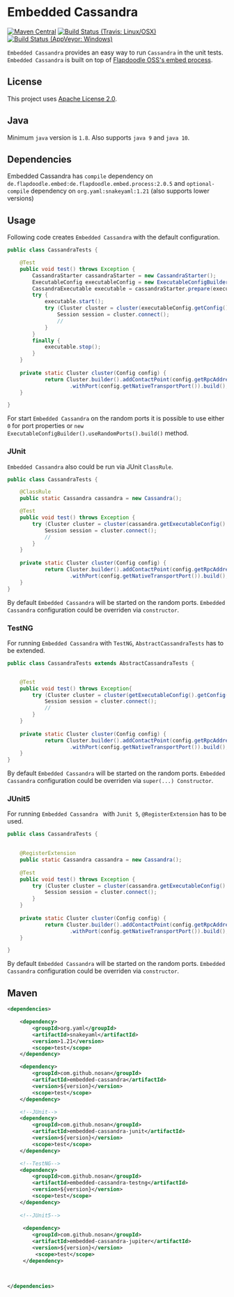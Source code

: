 # Embedded Cassandra 

[![Maven Central](https://img.shields.io/maven-central/v/com.github.nosan/embedded-cassandra.svg)](https://maven-badges.herokuapp.com/maven-central/com.github.nosan/embedded-cassandra)
[![Build Status (Travis: Linux/OSX)](https://img.shields.io/travis/nosan/embedded-cassandra/master.svg?label=linux%2Fosx%20%28java%208%209%2010%29)](https://travis-ci.org/nosan/embedded-cassandra) 
[![Build Status (AppVeyor: Windows)](https://img.shields.io/appveyor/ci/nosan/embedded-cassandra/master.svg?label=windows%20%28java%208%29)](https://ci.appveyor.com/project/nosan/embedded-cassandra) 


`Embedded Cassandra` provides an easy way to run `Cassandra` in the unit tests. `Embedded Cassandra` is built 
on top of [Flapdoodle OSS's embed process](https://github.com/flapdoodle-oss/de.flapdoodle.embed.process).

## License

This project uses [Apache License 2.0](http://www.apache.org/licenses/LICENSE-2.0).

## Java

Minimum `java` version is `1.8`. Also supports `java 9` and `java 10`.

## Dependencies
Embedded Cassandra has `compile` dependency on `de.flapdoodle.embed:de.flapdoodle.embed.process:2.0.5` and 
`optional-compile` dependency  on `org.yaml:snakeyaml:1.21` (also supports lower versions)

## Usage

Following code creates `Embedded Cassandra` with the default configuration. 

```java
public class CassandraTests {

	@Test
	public void test() throws Exception {
		CassandraStarter cassandraStarter = new CassandraStarter();
		ExecutableConfig executableConfig = new ExecutableConfigBuilder().build();
		CassandraExecutable executable = cassandraStarter.prepare(executableConfig);
		try {
			executable.start();
			try (Cluster cluster = cluster(executableConfig.getConfig())) {
				Session session = cluster.connect();
				//
			}
		}
		finally {
			executable.stop();
		}
	}
	
	private static Cluster cluster(Config config) {
    		return Cluster.builder().addContactPoint(config.getRpcAddress())
    				.withPort(config.getNativeTransportPort()).build(); 
	}

}

```

For start `Embedded Cassandra` on the random ports it is possible to use either `0` for port properties
 or `new ExecutableConfigBuilder().useRandomPorts().build()`  method.
 
### JUnit

`Embedded Cassandra` also could be run via JUnit `ClassRule`. 

```java
public class CassandraTests {

	@ClassRule
	public static Cassandra cassandra = new Cassandra();

	@Test
	public void test() throws Exception {
		try (Cluster cluster = cluster(cassandra.getExecutableConfig().getConfig())) {
			Session session = cluster.connect();
			//
		}
	}
	
	private static Cluster cluster(Config config) {
    		return Cluster.builder().addContactPoint(config.getRpcAddress())
    				.withPort(config.getNativeTransportPort()).build(); 
	}	
}
```

By default `Embedded Cassandra` will be started on the random ports.
`Embedded Cassandra` configuration could be overriden via `constructor`.



### TestNG

For running `Embedded Cassandra` with `TestNG`, `AbstractCassandraTests` has to be extended.

```java
public class CassandraTests extends AbstractCassandraTests {


	@Test
	public void test() throws Exception{
		try (Cluster cluster = cluster(getExecutableConfig().getConfig())) {
			Session session = cluster.connect();
			//
		}
	}
	
	private static Cluster cluster(Config config) {
    		return Cluster.builder().addContactPoint(config.getRpcAddress())
    				.withPort(config.getNativeTransportPort()).build(); 
	}
}
```

By default `Embedded Cassandra` will be started on the random ports.
`Embedded Cassandra` configuration could be overriden via `super(...) Constructor`.

### JUnit5

For running `Embedded Cassandra ` with `Junit 5`, `@RegisterExtension` has to be used. 

```java
public class CassandraTests {

	
	@RegisterExtension
	public static Cassandra cassandra = new Cassandra();
	
	@Test
	public void test() throws Exception {
		try (Cluster cluster = cluster(cassandra.getExecutableConfig().getConfig())) {
			Session session = cluster.connect();
		}
	}
	
	private static Cluster cluster(Config config) {
    		return Cluster.builder().addContactPoint(config.getRpcAddress())
    				.withPort(config.getNativeTransportPort()).build(); 
	}

}
```

By default `Embedded Cassandra` will be started on the random ports.
`Embedded Cassandra` configuration could be overriden via `constructor`.

## Maven

```xml
<dependencies>

    <dependency>
        <groupId>org.yaml</groupId>
        <artifactId>snakeyaml</artifactId>
        <version>1.21</version>
        <scope>test</scope>
    </dependency>

    <dependency>
        <groupId>com.github.nosan</groupId>
        <artifactId>embedded-cassandra</artifactId>
        <version>${version}</version>
        <scope>test</scope>
    </dependency>

    <!--JUnit-->
    <dependency>
        <groupId>com.github.nosan</groupId>
        <artifactId>embedded-cassandra-junit</artifactId>
        <version>${version}</version>
        <scope>test</scope>
    </dependency>

    <!--TestNG-->
    <dependency>
        <groupId>com.github.nosan</groupId>
        <artifactId>embedded-cassandra-testng</artifactId>
        <version>${version}</version>
        <scope>test</scope>
    </dependency>
    
    <!--JUnit5-->
    
     <dependency>
        <groupId>com.github.nosan</groupId>
        <artifactId>embedded-cassandra-jupiter</artifactId>
        <version>${version}</version>
         <scope>test</scope>
     </dependency>
    

    
</dependencies>
```






